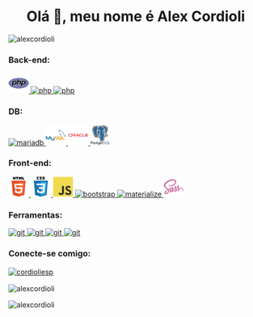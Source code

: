 
<h1 align="center">Olá 👋, meu nome é Alex Cordioli</h1>

<p align="left">
<img src="https://komarev.com/ghpvc/?username=alexcordioli&label=Profile%20views&color=0e75b6&style=flat"
alt="alexcordioli"/>
</p>
 

<h3 align="left">Back-end:</h3>

<p align="left">
<a href="https://www.php.net" target="_blank" rel="noreferrer">
<img src="https://raw.githubusercontent.com/devicons/devicon/master/icons/php/php-original.svg" alt="php"
width="40" height="40"/>
</a>

<a href="https://www.php.net" target="_blank" rel="noreferrer">
<img src="https://cdn.jsdelivr.net/gh/devicons/devicon@latest/icons/laravel/laravel-line-wordmark.svg" alt="php"
width="60" height="40"/>
</a>

<a href="https://www.php.net" target="_blank" rel="noreferrer">
<img src="https://cdn.jsdelivr.net/gh/devicons/devicon@latest/icons/lumen/lumen-original.svg" alt="php"
width="80" height="80"/>
</a>





</p>


<h3 align="left">DB:</h3>

<p align="left">
<a href="https://mariadb.org/" target="_blank" rel="noreferrer">
<img src="https://www.vectorlogo.zone/logos/mariadb/mariadb-icon.svg" alt="mariadb" width="40" height="40"/>
</a>
<a href="https://www.mysql.com/" target="_blank" rel="noreferrer">
<img src="https://raw.githubusercontent.com/devicons/devicon/master/icons/mysql/mysql-original-wordmark.svg"
alt="mysql" width="40" height="40"/>
</a>
<a href="https://www.oracle.com/" target="_blank" rel="noreferrer">
<img src="https://raw.githubusercontent.com/devicons/devicon/master/icons/oracle/oracle-original.svg"
alt="oracle" width="40" height="40"/>
</a>

<a href="https://www.postgresql.org" target="_blank" rel="noreferrer">
<img src="https://raw.githubusercontent.com/devicons/devicon/master/icons/postgresql/postgresql-original-wordmark.svg"
alt="postgresql" width="40" height="40"/>
</a>

</p>


<h3 align="left">Front-end:</h3>


<p align="left">
<a href="https://www.w3.org/html/" target="_blank" rel="noreferrer">
<img src="https://raw.githubusercontent.com/devicons/devicon/master/icons/html5/html5-original-wordmark.svg"
alt="html5" width="40" height="40"/>
</a>
<a href="https://www.w3schools.com/css/" target="_blank" rel="noreferrer">
<img src="https://raw.githubusercontent.com/devicons/devicon/master/icons/css3/css3-original-wordmark.svg"
alt="css3" width="40" height="40"/>
</a>
<a href="https://developer.mozilla.org/en-US/docs/Web/JavaScript" target="_blank" rel="noreferrer">
<img src="https://raw.githubusercontent.com/devicons/devicon/master/icons/javascript/javascript-original.svg"
alt="javascript" width="40" height="40"/>
</a>

<a href="https://getbootstrap.com" target="_blank" rel="noreferrer">
<img src="https://cdn.jsdelivr.net/gh/devicons/devicon@latest/icons/bootstrap/bootstrap-original-wordmark.svg"
alt="bootstrap" width="40" height="40"/>
</a>

<a href="https://materializecss.com/" target="_blank" rel="noreferrer">
<img src="https://raw.githubusercontent.com/prplx/svg-logos/5585531d45d294869c4eaab4d7cf2e9c167710a9/svg/materialize.svg"
alt="materialize" width="40" height="40"/>
</a>

<a href="https://sass-lang.com" target="_blank" rel="noreferrer">
<img src="https://raw.githubusercontent.com/devicons/devicon/master/icons/sass/sass-original.svg" alt="sass"
width="40" height="40"/>
</a>

</p>



<h3 align="left">Ferramentas:</h3>
<p align="left">


<a href="https://www.jetbrains.com/pt-br/phpstorm/" target="_blank" rel="noreferrer">
<img src="https://cdn.jsdelivr.net/gh/devicons/devicon@latest/icons/phpstorm/phpstorm-original.svg" alt="git" width="40" height="40"/>
</a>

<a href="https://git-scm.com/" target="_blank" rel="noreferrer">
<img src="https://cdn.jsdelivr.net/gh/devicons/devicon@latest/icons/git/git-plain-wordmark.svg" alt="git" width="40" height="40"/>
</a>

<a href="https://git-scm.com/" target="_blank" rel="noreferrer">
<img src="https://cdn.jsdelivr.net/gh/devicons/devicon@latest/icons/github/github-original-wordmark.svg" alt="git" width="40" height="40"/>
</a>


<a href="https://git-scm.com/" target="_blank" rel="noreferrer">
<img src="https://cdn.jsdelivr.net/gh/devicons/devicon@latest/icons/postman/postman-original-wordmark.svg" alt="git" width="40" height="40"/>
</a>





</p>


<h3 align="left">Conecte-se comigo:</h3>
<p align="left">
<a href="https://instagram.com/cordioliesp" target="_blank">
<img align="center"
src="https://raw.githubusercontent.com/rahuldkjain/github-profile-readme-generator/master/src/images/icons/Social/instagram.svg"
alt="cordioliesp" height="30" width="40"/>
</a>
</p>

 

<p>
<img align="center" src="https://github-readme-stats.vercel.app/api?username=alexcordioli&show_icons=true&locale=pt-br"
alt="alexcordioli"/>
</p>

<p>
<img align="center" src="https://github-readme-streak-stats.herokuapp.com/?user=alexcordioli&locale=pt-br" alt="alexcordioli"/>
</p>
